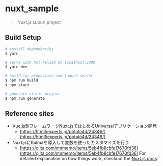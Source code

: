 # nuxt_sample

> Nuxt.js suburi project

## Build Setup

``` bash
# install dependencies
$ yarn

# serve with hot reload at localhost:3000
$ yarn dev

# build for production and launch server
$ npm run build
$ npm start

# generate static project
$ npm run generate
```

## Reference sites

* Vue.js製フレームワークNuxt.jsではじめるUniversalアプリケーション開発
  * [https://html5experts.jp/potato4d/24346/](https://html5experts.jp/potato4d/24346/)
* Nuxt.jsにBulmaを導入して変数を使ったカスタマイズを行う
  * [https://qiita.com/mnmemo/items/5eb4fb8cbfe17670fd36](https://qiita.com/mnmemo/items/5eb4fb8cbfe17670fd36)
For detailed explanation on how things work, checkout the [Nuxt.js docs](https://github.com/nuxt/nuxt.js).
